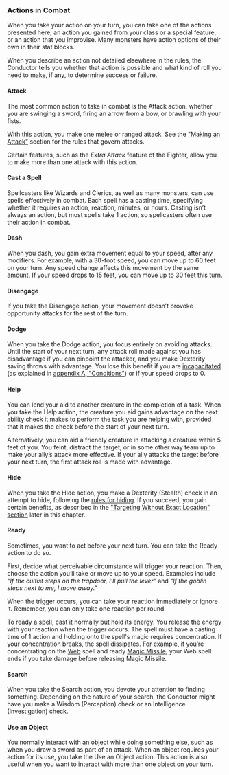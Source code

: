 ### Actions in Combat

When you take your action on your turn, you can take one of the actions presented here, an action you gained from your class or a special feature, or an action that you improvise.
Many monsters have action options of their own in their stat blocks.

When you describe an action not detailed elsewhere in the rules, the Conductor tells you whether that action is possible and what kind of roll you need to make, if any, to determine success or failure.

#### Attack

The most common action to take in combat is the Attack action, whether you are swinging a sword, firing an arrow from a bow, or brawling with your fists.

With this action, you make one melee or ranged attack.
See the ["Making an Attack"](#Combat_Making_an_Attack_making_an_attack) section for the rules that govern attacks.

Certain features, such as the _Extra Attack_ feature of the Fighter, allow you to make more than one attack with this action.

#### Cast a Spell

Spellcasters like Wizards and Clerics, as well as many monsters, can use spells effectively in combat.
Each spell has a casting time, specifying whether it requires an action, reaction, minutes, or hours.
Casting isn’t always an action, but most spells take 1 action, so spellcasters often use their action in combat.

#### Dash

When you dash, you gain extra movement equal to your speed, after any modifiers.
For example, with a 30-foot speed, you can move up to 60 feet on your turn.
Any speed change affects this movement by the same amount.
If your speed drops to 15 feet, you can move up to 30 feet this turn.

#### Disengage

If you take the Disengage action, your movement doesn’t provoke opportunity attacks for the rest of the turn.

#### Dodge

When you take the Dodge action, you focus entirely on avoiding attacks.
Until the start of your next turn, any attack roll made against you has disadvantage if you can pinpoint the attacker, and you make Dexterity saving throws with advantage.
You lose this benefit if you are [incapacitated](#Conditions_incapacitated) (as explained in [appendix A, "Conditions"](#Conditions_conditions)) or if your speed drops to 0.

#### Help

You can lend your aid to another creature in the completion of a task.
When you take the Help action, the creature you aid gains advantage on the next ability check it makes to perform the task you are helping with, provided that it makes the check before the start of your next turn.

Alternatively, you can aid a friendly creature in attacking a creature within 5 feet of you.
You feint, distract the target, or in some other way team up to make your ally’s attack more effective.
If your ally attacks the target before your next turn, the first attack roll is made with advantage.

#### Hide

When you take the Hide action, you make a Dexterity (Stealth) check in an attempt to hide, following the [rules for hiding](#Using_Dexterity_hiding).
If you succeed, you gain certain benefits, as described in the ["Targeting Without Exact Location" section](#Combat_Making_an_Attack_targeting_without_exact_location) later in this chapter.

#### Ready

Sometimes, you want to act before your next turn.
You can take the Ready action to do so.

First, decide what perceivable circumstance will trigger your reaction.
Then, choose the action you’ll take or move up to your speed.
Examples include _"If the cultist steps on the trapdoor, I’ll pull the lever"_ and _"If the goblin steps next to me, I move away."_

When the trigger occurs, you can take your reaction immediately or ignore it.
Remember, you can only take one reaction per round.

To ready a spell, cast it normally but hold its energy.
You release the energy with your reaction when the trigger occurs.
The spell must have a casting time of 1 action and holding onto the spell's magic requires concentration.
If your concentration breaks, the spell dissipates.
For example, if you’re concentrating on the [Web](#Web_web) spell and ready [Magic Missile](#Magic_Missile_magic_missile), your Web spell ends if you take damage before releasing Magic Missile.

#### Search

When you take the Search action, you devote your attention to finding something.
Depending on the nature of your search, the Conductor might have you make a Wisdom (Perception) check or an Intelligence (Investigation) check.

#### Use an Object

You normally interact with an object while doing something else, such as when you draw a sword as part of an attack.
When an object requires your action for its use, you take the Use an Object action.
This action is also useful when you want to interact with more than one object on your turn.
